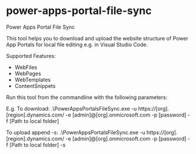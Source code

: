 # power-apps-portal-file-sync
Power Apps Portal File Sync

This tool helps you to download and upload the website structure of Power App Portals for local file editing e.g. in Visual Studio Code. 

Supported Features:
- WebFiles
- WebPages
- WebTemplates
- ContentSnippets

Run this tool from the commandline with the following parameters:

E.g. 
To download:
 .\PowerAppsPortalsFileSync.exe -u https://[org].[region].dynamics.com/ -e [admin]@[org].onmicrosoft.com -p [password] -f [Path to local folder]
 
 To upload append -s:
  .\PowerAppsPortalsFileSync.exe -u https://[org].[region].dynamics.com/ -e [admin]@[org].onmicrosoft.com -p [password] -f [Path to local folder] -s
  
  
  
  
